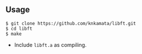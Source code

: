 ## Usage
```shell
$ git clone https://github.com/knkamata/libft.git
$ cd libft
$ make
```
- Include `libft.a` as compiling.
